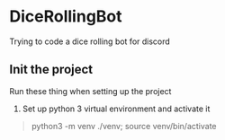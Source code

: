 # DiceRollingBot

Trying to code a dice rolling bot for discord

## Init the project

Run these thing when setting up the project

1. Set up python 3 virtual environment and activate it

> python3 -m venv ./venv;
> source venv/bin/activate
